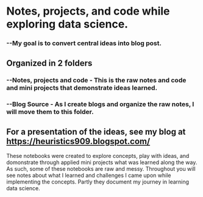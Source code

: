 # Notes, projects, and code while exploring data science.
###    --My goal is to convert central ideas into blog post. 

## Organized in 2 folders
###    --Notes, projects and code - This is the raw notes and code and mini projects that demonstrate ideas learned.
###    --Blog Source - As I create blogs and organize the raw notes, I will move them to this folder. 

## For a presentation of the ideas, see my blog at https://heuristics909.blogspot.com/


These notebooks were created to explore concepts, play with ideas, and domonstrate through applied mini projects what was learned along the way. As such, some of these notebooks are raw and messy. Throughout you will see notes about what I learned and challenges I came upon while implementing the concepts. Partly they document my journey in learning data science.  

